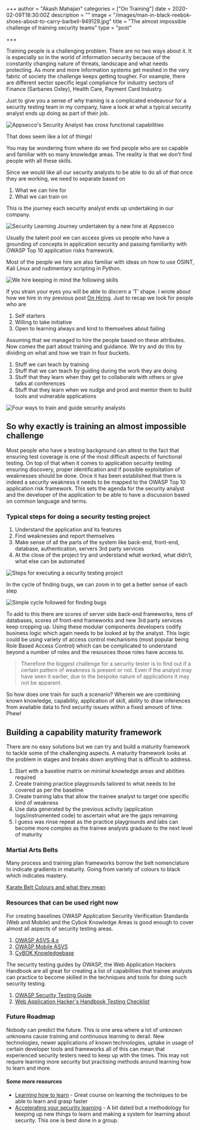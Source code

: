 +++
author = "Akash Mahajan"
categories = ["On Training"]
date = 2020-02-09T18:30:00Z
description = ""
image = "/images/man-in-black-reebok-shoes-about-to-carry-barbell-949129.jpg"
title = "The almost impossible challenge of training security teams"
type = "post"

+++

Training people is a challenging problem. There are no two ways about it. It is especially so in the world of information security because of the constantly changing nature of threats, landscape and what needs protecting. As more and more information systems get meshed in the very fabric of society the challenge keeps getting tougher. For example, there are different sector specific legal compliance for industry sectors of Finance (Sarbanes Oxley), Health Care, Payment Card Industry.

Just to give you a sense of why training is a complicated endeavour for a security testing team in my company, have a look at what a typical security analyst ends up doing as part of their job.

![Appsecco's Security Analyst has cross functional capabilities](/images/what-security-analyst-needs-to-know.png "A typical security analyst should know all of this")

That does seem like a lot of things!

You may be wondering from where do we find people who are so capable and familiar with so many knowledge areas. The reality is that we don’t find people with all these skills.

Since we would like all our security analysts to be able to do all of that once they are working, we need to separate based on

1. What we can hire for
2. What we can train on

This is the journey each security analyst ends up undertaking in our company.

![Security Learning Journey undertaken by a new hire at Appsecco](/images/training-of-security-analyst.png "Security Learning Journey undertaken by a new hire at Appsecco")

Usually the talent pool we can access gives us people who have a grounding of concepts in application security and passing familiarity with OWASP Top 10 application risks framework.

Most of the people we hire are also familiar with ideas on how to use OSINT, Kali Linux and rudimentary scripting in Python.

![We hire keeping in mind the following skills](/images/security-analyst-t-shape.png "We hire keeping in mind the following skills")

If you strain your eyes you will be able to discern a ‘T’ shape. I wrote about how we hire in my previous post [On Hiring](https://securitypost.in/hiring-for-security-teams-akash-mahajan/ "Hiring for security teams"). Just to recap we look for people who are

1. Self starters
2. Willing to take initiative
3. Open to learning always and kind to themselves about failing

Assuming that we managed to hire the people based on these attributes. Now comes the part about training and guidance. We try and do this by dividing on what and how we train in four buckets.

1. Stuff we can teach by training
2. Stuff that we can teach by guiding during the work they are doing
3. Stuff that they learn when they get to collaborate with others or give talks at conferences
4. Stuff that they learn when we nudge and prod and mentor them to build tools and vulnerable applications

![Four ways to train and guide security analysts](/images/four-buckets.png "Four ways to train and guide security analysts")

## So why exactly is training an almost impossible challenge

Most people who have a testing background can attest to the fact that ensuring test coverage is one of the most difficult aspects of functional testing. On top of that when it comes to application security testing ensuring discovery, proper identification and if possible exploitation of weaknesses should be done. Once it has been established that there is indeed a security weakness it needs to be mapped to the OWASP Top 10 application risk framework. This sets the agenda for the security analyst and the developer of the application to be able to have a discussion based on common language and terms.

### Typical steps for doing a security testing project

1. Understand the application and its features
2. Find weaknesses and report themselves
3. Make sense of all the parts of the system like back-end, front-end, database, authentication, servers 3rd party services
4. At the close of the project try and understand what worked, what didn’t, what else can be automated

![Steps for executing a security testing project](/images/security-project-lifecycle.png "Steps for executing a security testing project")

In the cycle of finding bugs, we can zoom in to get a better sense of each step

![Simple cycle followed for finding bugs](/images/finding-bug-cycle.png)

To add to this there are scores of server side back-end frameworks, tens of databases, scores of front-end frameworks and new 3rd party services keep cropping up. Using these modular components developers codify business logic which again needs to be looked at by the analyst. This logic could be using variety of access control mechanisms (most popular being Role Based Access Control) which can be complicated to understand beyond a number of roles and the resources those roles have access to.

> Therefore the biggest challenge for a security tester is to find out if a certain pattern of weakness is present or not. Even if the analyst may have seen it earlier, due to the bespoke nature of applications it may not be apparent.

So how does one train for such a scenario? Wherein we are combining known knowledge, capability, application of skill, ability to draw inferences from available data to find security issues within a fixed amount of time. Phew!

## Building a capability maturity framework

There are no easy solutions but we can try and build a maturity framework to tackle some of the challenging aspects. A maturity framework looks at the problem in stages and breaks down anything that is difficult to address.

1. Start with a baseline matrix on minimal knowledge areas and abilities required
2. Create training practice playgrounds tailored to what needs to be covered as per the baseline
3. Create training labs that allow the trainee analyst to target one specific kind of weakness
4. Use data generated by the previous activity (application logs/instrumented code) to ascertain what are the gaps remaining
5. I guess was rinse repeat as the practice playgrounds and labs can become more complex as the trainee analysts graduate to the next level of maturity

### Martial Arts Belts

Many process and training plan frameworks borrow the belt nomenclature to indicate gradients in maturity. Going from variety of colours to black which indicates mastery.

[Karate Belt Colours and what they mean](https://medium.com/@stefanogiovannihala/understanding-the-meaning-of-karate-belts-colors-648248d8a630 "Understanding the Meaning of Karate Belts Colors")

### Resources that can be used right now

For creating baselines OWASP Application Security Verification Standards (Web and Mobile) and the Cybok Knowledge Areas is good enough to cover almost all aspects of security testing areas.

1. [OWASP ASVS 4.x](https://owasp.org/www-project-application-security-verification-standard/ "OWASP Application Security Verification Standard")
2. [OWASP Mobile ASVS ](https://mobile-security.gitbook.io/masvs/ "OWASP Mobile Application Security Verification Standard")
3. [CyBOK Knowledgebase](https://www.cybok.org/knowledgebase/ "The Cyber Security Body Of Knowledge")

The security testing guides by OWASP, the Web Application Hackers Handbook are all great for creating a list of capabilities that trainee analysts can practice to become skilled in the techniques and tools for doing such security testing.

1. [OWASP Security Testing Guide](https://owasp.org/www-project-web-security-testing-guide/)
2. [Web Application Hacker's Handbook Testing Checklist](https://gist.github.com/jhaddix/6b777fb004768b388fefadf9175982ab "Web Application Hacker's Handbook Testing Checklist")

### Future Roadmap

Nobody can predict the future. This is one area where a lot of unknown unknowns cause training and continuous learning to derail. New technologies, newer applications of known technologies, uptake in usage of certain developer tools and frameworks all of this can mean that experienced security testers need to keep up with the times. This may not require learning more security but practising methods around learning how to learn and more.

#### Some more resources

* [Learning how to learn](https://www.coursera.org/learn/learning-how-to-learn "Coursera Course - Learning How to Learn") - Great course on learning the techniques to be able to learn and grasp faster
* [Accelerating your security learning](https://github.com/makash/accelerating-your-security-learning-in-2017-null-Bangalore-Jan2017 "Accelerating Your Security Learning") - A bit dated but a methodology for keeping up new things to learn and making a system for learning about security. This one is best done in a group.
